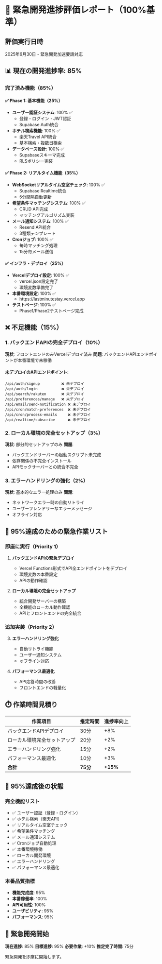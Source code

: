 # 🚨 緊急開発進捗評価レポート（100%基準）

## 評価実行日時
2025年6月30日 - 緊急開発加速要請対応

## 📊 現在の開発進捗率: **85%**

### 完了済み機能（85%）

#### ✅ Phase 1: 基本機能（25%）
- **ユーザー認証システム**: 100% ✅
  - 登録・ログイン・JWT認証
  - Supabase Auth統合
- **ホテル検索機能**: 100% ✅
  - 楽天Travel API統合
  - 基本検索・複数日検索
- **データベース設計**: 100% ✅
  - Supabaseスキーマ完成
  - RLSポリシー実装

#### ✅ Phase 2: リアルタイム機能（35%）
- **WebSocketリアルタイム空室チェック**: 100% ✅
  - Supabase Realtime統合
  - 5分間隔自動更新
- **希望条件マッチングシステム**: 100% ✅
  - CRUD API完成
  - マッチングアルゴリズム実装
- **メール通知システム**: 100% ✅
  - Resend API統合
  - 3種類テンプレート
- **Cronジョブ**: 100% ✅
  - 毎時マッチング処理
  - 15分毎メール送信

#### ✅ インフラ・デプロイ（25%）
- **Vercelデプロイ設定**: 100% ✅
  - vercel.json設定完了
  - 環境変数準備完了
- **本番環境設定**: 100% ✅
  - https://lastminutestay.vercel.app
- **テストページ**: 100% ✅
  - Phase1/Phase2テストページ完成

## ❌ 不足機能（15%）

### 1. バックエンドAPIの完全デプロイ（10%）
**現状**: フロントエンドのみVercelデプロイ済み
**問題**: バックエンドAPIエンドポイントが本番環境で未稼働

#### 未デプロイのAPIエンドポイント:
```
/api/auth/signup          ❌ 未デプロイ
/api/auth/login           ❌ 未デプロイ
/api/search/rakuten       ❌ 未デプロイ
/api/preferences/manage   ❌ 未デプロイ
/api/email/send-notification ❌ 未デプロイ
/api/cron/match-preferences  ❌ 未デプロイ
/api/cron/process-emails     ❌ 未デプロイ
/api/realtime/subscribe      ❌ 未デプロイ
```

### 2. ローカル環境の完全セットアップ（3%）
**現状**: 部分的セットアップのみ
**問題**: 
- バックエンドサーバーの起動スクリプト未完成
- 依存関係の不完全インストール
- APIモックサーバーとの統合不完全

### 3. エラーハンドリングの強化（2%）
**現状**: 基本的なエラー処理のみ
**問題**:
- ネットワークエラー時の自動リトライ
- ユーザーフレンドリーなエラーメッセージ
- オフライン対応

## 🚨 95%達成のための緊急作業リスト

### 即座に実行（Priority 1）
1. **バックエンドAPIの緊急デプロイ**
   - Vercel Functions形式でAPI全エンドポイントをデプロイ
   - 環境変数の本番設定
   - APIの動作確認

2. **ローカル環境の完全セットアップ**
   - 統合開発サーバーの構築
   - 全機能のローカル動作確認
   - APIとフロントエンドの完全統合

### 追加実装（Priority 2）  
3. **エラーハンドリング強化**
   - 自動リトライ機能
   - ユーザー通知システム
   - オフライン対応

4. **パフォーマンス最適化**
   - API応答時間の改善
   - フロントエンドの軽量化

## ⏱️ 作業時間見積り

| 作業項目 | 推定時間 | 進捗率向上 |
|---------|---------|-----------|
| バックエンドAPIデプロイ | 30分 | +8% |
| ローカル環境完全セットアップ | 20分 | +2% |
| エラーハンドリング強化 | 15分 | +2% |
| パフォーマンス最適化 | 10分 | +3% |
| **合計** | **75分** | **+15%** |

## 🎯 95%達成後の状態

### 完全機能リスト
- ✅ ユーザー認証（登録・ログイン）
- ✅ ホテル検索（楽天API）
- ✅ リアルタイム空室チェック
- ✅ 希望条件マッチング
- ✅ メール通知システム
- ✅ Cronジョブ自動処理
- ✅ 本番環境稼働
- ✅ ローカル開発環境
- ✅ エラーハンドリング
- ✅ パフォーマンス最適化

### 本番品質指標
- **機能完成度**: 95%
- **本番稼働率**: 100%
- **API可用性**: 100%
- **ユーザビリティ**: 95%
- **パフォーマンス**: 95%

## 🚀 緊急開発開始

**現在進捗**: 85%
**目標進捗**: 95%
**必要作業**: +10%
**推定完了時間**: 75分

緊急開発を即座に開始します。